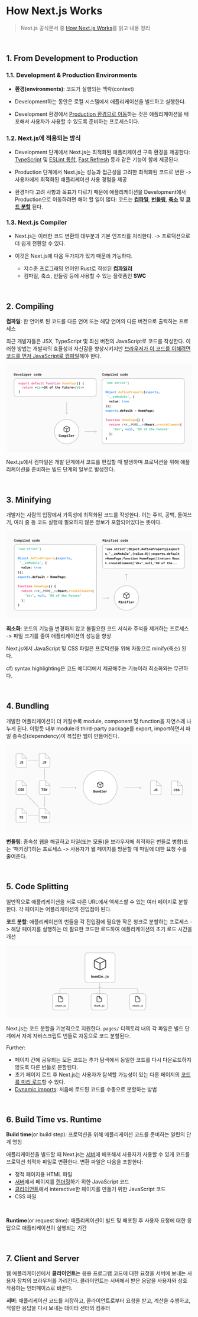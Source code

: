 # How Next.js Works

> Next.js 공식문서 중 [How Next.js Works](https://nextjs.org/learn/foundations/how-nextjs-works)를 읽고 내용 정리

<br />

## 1. From Development to Production

### 1.1. Development & Production Environments

- **환경(environments)**: 코드가 실행되는 맥락(context)

- Development하는 동안은 로컬 시스템에서 애플리케이션을 빌드하고 실행한다.
- Development 환경에서 [Production 환경으로 이동](https://nextjs.org/docs/going-to-production#caching)하는 것은 애플리케이션을 배포해서 사용자가 사용할 수 있도록 준비하는 프로세스이다.

### 1.2. Next.js에 적용되는 방식

- Development 단계에서 Next.js는 최적화된 애플리케이션 구축 환경을 제공한다: [TypeScript](https://nextjs.org/docs/basic-features/typescript) 및 [ESLint 통합](https://nextjs.org/docs/basic-features/eslint), [Fast Refresh](https://nextjs.org/docs/basic-features/fast-refresh) 등과 같은 기능이 함께 제공된다.

- Production 단계에서 Next.js는 성능과 접근성을 고려한 최적화된 코드로 변환 -> 사용자에게 최적화된 애플리케이션 사용 경험을 제공

- 환경마다 고려 사항과 목표가 다르기 때문에 애플리케이션을 Development에서 Production으로 이동하려면 해야 할 일이 많다: 코드는 <U>**[컴파일](https://nextjs.org/learn/foundations/how-nextjs-works/compiling)**</U>, <U>**[번들링](https://nextjs.org/learn/foundations/how-nextjs-works/bundling)**</U>, <U>**[축소](https://nextjs.org/learn/foundations/how-nextjs-works/minifying)**</U> 및 <U>**[코드 분할](https://nextjs.org/learn/foundations/how-nextjs-works/code-splitting)**</U> 된다.

### 1.3. Next.js Compiler

- Next.js는 이러한 코드 변환의 대부분과 기본 인프라를 처리한다. -> 프로덕션으로 더 쉽게 전환할 수 있다.

- 이것은 Next.js에 다음 두가지가 있기 때문에 가능하다.
  - 저수준 프로그래밍 언어인 Rust로 작성된 **[컴파일러](https://nextjs.org/docs/advanced-features/compiler)**
  - 컴파일, 축소, 번들링 등에 사용할 수 있는 플랫폼인 **SWC**

<br />

## 2. Compiling

**컴파일**: 한 언어로 된 코드를 다른 언어 또는 해당 언어의 다른 버전으로 출력하는 프로세스

최근 개발자들은 JSX, TypeScript 및 최신 버전의 JavaScript로 코드를 작성한다. 이러한 방법는 개발자의 효율성과 자신감을 향상시키지만 <U>브라우저가 이 코드를 이해려면 코드를 먼저 JavaScript로 컴파일</U>해야 한다.

![Compiler](./images/compiler.png)

Next.js에서 컴파일은 개발 단계에서 코드를 편집할 때 발생하며 프로덕션을 위해 애플리케이션을 준비하는 빌드 단계의 일부로 발생한다.

<br />

## 3. Minifying

개발자는 사람의 입장에서 가독성에 최적화된 코드를 작성한다. 이는 주석, 공백, 들여쓰기, 여러 줄 등 코드 실행에 필요하지 않은 정보가 포함되어있다는 뜻이다.

![Minifier](./images/minifier.png)

**최소화**: 코드의 기능을 변경하지 않고 불필요한 코드 서식과 주석을 제거하는 프로세스 -> 파일 크기를 줄여 애플리케이션의 성능을 향상

Next.js에서 JavaScript 및 CSS 파일은 프로덕션을 위해 자동으로 minify(축소) 된다.

cf) syntax highlighting은 코드 에디터에서 제공해주는 기능이라 최소화와는 무관하다.

<br />

## 4. Bundling

개발한 어플리케이션이 더 커질수록 module, component 및 function을 자연스레 나누게 된다. 이렇듯 내부 module과 third-party package를 export, import하면서 파일 종속성(dependency)이 복잡한 웹이 만들어진다.

![Bundling](./images/building.png)

**번들링**: 종속성 웹을 해결하고 파일(또는 모듈)을 브라우저에 최적화된 번들로 병합(또는 '패키징')하는 프로세스 -> 사용자가 웹 페이지를 방문할 때 파일에 대한 요청 수를 줄여준다.

<br />

## 5. Code Splitting

일반적으로 애플리케이션을 서로 다른 URL에서 액세스할 수 있는 여러 페이지로 분할한다. 각 페이지는 어플리케이션의 진입점이 된다.

**코드 분할**: 애플리케이션의 번들을 각 진입점에 필요한 작은 청크로 분할하는 프로세스 -> 해당 페이지를 실행하는 데 필요한 코드만 로드하여 애플리케이션의 초기 로드 시간을 개선

![CodeSplitting](./images/codeSplitting.png)

Next.js는 코드 분할을 기본적으로 지원한다. `pages/` 디렉토리 내의 각 파일은 빌드 단계에서 자체 자바스크립트 번들로 자동으로 코드 분할된다.

Further:

- 페이지 간에 공유되는 모든 코드는 추가 탐색에서 동일한 코드를 다시 다운로드하지 않도록 다른 번들로 분할된다.
- 초기 페이지 로드 후 Next.js는 사용자가 탐색할 가능성이 있는 다른 페이지의 [코드를 미리 로드](https://nextjs.org/docs/api-reference/next/link)할 수 있다.
- [Dynamic imports](https://nextjs.org/docs/advanced-features/dynamic-import): 처음에 로드된 코드를 수동으로 분할하는 방법

<br />

## 6. Build Time vs. Runtime

**Build time**(or build step): 프로덕션을 위해 애플리케이션 코드를 준비하는 일련의 단계 명칭

애플리케이션을 빌드할 때 Next.js는 [서버](https://nextjs.org/learn/foundations/how-nextjs-works/client-and-server)에 배포해서 사용자가 사용할 수 있게 코드를 프로덕션 최적화 파일로 변환한다. 변환 파일은 다음을 포함한다:

- 정적 페이지용 HTML 파일
- [서버](https://nextjs.org/learn/foundations/how-nextjs-works/client-and-server)에서 페이지를 [렌더링](https://nextjs.org/learn/foundations/how-nextjs-works/rendering)하기 위한 JavaScript 코드
- [클라이언트](https://nextjs.org/learn/foundations/how-nextjs-works/client-and-server)에서 interactive한 페이지를 만들기 위한 JavaScript 코드
- CSS 파일

<br />

**Runtime**(or request time): 애플리케이션이 빌드 및 배포된 후 사용자 요청에 대한 응답으로 애플리케이션이 실행되는 기간

<br />

## 7. Client and Server

웹 애플리케이션에서 **클라이언트**는 응용 프로그램 코드에 대한 요청을 서버에 보내는 사용자 장치의 브라우저를 가리킨다. 클라이언트는 서버에서 받은 응답을 사용자와 상호 작용하는 인터페이스로 바꾼다.

**서버**: 애플리케이션 코드를 저장하고, 클라이언트로부터 요청을 받고, 계산을 수행하고, 적절한 응답을 다시 보내는 데이터 센터의 컴퓨터
